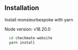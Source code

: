 
## Installation

Install monsieurbespoke with yarn

Node version: v18.20.0

```bash
  cd checkmate-website
  yarn install
```
    